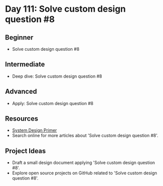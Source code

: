 # Day 111: Solve custom design question #8

## Beginner
- Solve custom design question #8

## Intermediate
- Deep dive: Solve custom design question #8

## Advanced
- Apply: Solve custom design question #8

## Resources
- [System Design Primer](https://github.com/donnemartin/system-design-primer/search?q=Solve+custom+design+question+%238)
- Search online for more articles about 'Solve custom design question #8'.

## Project Ideas
- Draft a small design document applying 'Solve custom design question #8'.
- Explore open source projects on GitHub related to 'Solve custom design question #8'.
